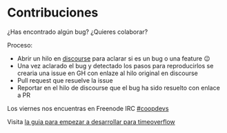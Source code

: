 # Contribuciones

¿Has encontrado algún bug? ¿Quieres colaborar?

Proceso:
* Abrir un hilo en [discourse](http://community.coopdevs.org/) para aclarar si es un bug o una feature :wink:
* Una vez aclarado el bug y detectado los pasos para reproducirlos se crearia una issue en GH con enlaze al hilo original en discourse
* Pull request que resuelve la issue
* Reportar en el hilo de discourse que el bug ha sido resuelto con enlace a PR

Los viernes nos encuentras en Freenode IRC [#coopdevs](https://webchat.freenode.net/?channels=coopdevs)

Visita [la guia para empezar a desarrollar para timeoverflow](https://github.com/coopdevs/timeoverflow/wiki/Getting-started)

    
